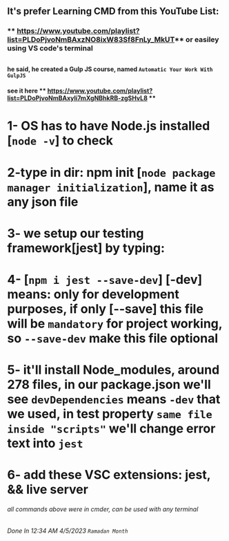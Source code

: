 ## It's prefer Learning CMD from this YouTube List:
### ** https://www.youtube.com/playlist?list=PLDoPjvoNmBAxzNO8ixW83Sf8FnLy_MkUT** or easiley using VS code's terminal

## 
#### he said, he created a Gulp JS course, named `Automatic Your Work With GulpJS` 
#### see it here ** https://www.youtube.com/playlist?list=PLDoPjvoNmBAxyli7mXgNBhkRB-zgSHvL8 **

# 1- OS has to have Node.js installed [`node -v`] to check
# 2-type in dir: npm init [`node package manager initialization`], name it as any json file
# 3- we setup our testing framework[jest] by typing:
# 4-  [`npm i jest --save-dev`] [-dev] means: only for development purposes, if only [--save] this file will be `mandatory` for project working, so `--save-dev` make this file optional
# 5- it'll install Node_modules, around 278 files, in our package.json we'll see `devDependencies` means `-dev` that we used, in test property `same file inside "scripts"` we'll change error text into `jest`
# 6- add these VSC extensions: jest, && live server
###### all commands above were in cmder, can be used with any terminal
###### Done In 12:34 AM 4/5/2023 `Ramadan Month`